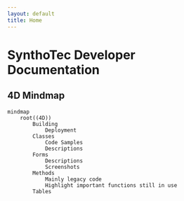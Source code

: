 ```yaml
---
layout: default
title: Home
---
```

# SynthoTec Developer Documentation


## 4D Mindmap
```mermaid
mindmap
    root((4D))
        Building
            Deployment
        Classes
            Code Samples
            Descriptions
        Forms
            Descriptions
            Screenshots
        Methods
            Mainly legacy code
            Highlight important functions still in use
        Tables            
```